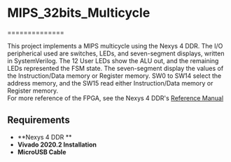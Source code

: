# MIPS_32bits_Multicycle
==============

This project implements a MIPS multicycle using the Nexys 4 DDR. The I/O peripherical used are switches, LEDs, and seven-segment displays, written in SystemVerilog.
The 12 User LEDs show the ALU out, and the remaining LEDs represented the FSM state. The seven-segment display the values of the Instruction/Data memory or Register memory. SW0 to SW14 select the address memory, and the SW15 read either Instruction/Data memory or Register memory.  
For more reference of the FPGA, see the Nexys 4 DDR's [Reference Manual](https://reference.digilentinc.com/reference/programmable-logic/nexys-4-ddr/reference-manual) 


Requirements
--------------
* **Nexys 4 DDR **
* **Vivado 2020.2 Installation**
* **MicroUSB Cable**
